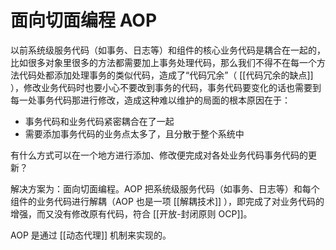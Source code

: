 # 面向切面编程 AOP

以前系统级服务代码（如事务、日志等）和组件的核心业务代码是耦合在一起的，比如很多对象里很多的方法都需要加上事务处理代码，那么我们不得不在每一个方法代码处都添加处理事务的类似代码，造成了“代码冗余”（ [[代码冗余的缺点]] ），修改业务代码时也要小心不要改到事务的代码，事务代码要变化的话也需要到每一处事务代码那进行修改，造成这种难以维护的局面的根本原因在于：

- 事务代码和业务代码紧密耦合在了一起
- 需要添加事务代码的业务点太多了，且分散于整个系统中

有什么方式可以在一个地方进行添加、修改便完成对各处业务代码事务代码的更新？

解决方案为：面向切面编程。AOP 把系统级服务代码（如事务、日志等）和每个组件的业务代码进行解耦（AOP 也是一项 [[解耦技术]] ），即完成了对业务代码的增强，而又没有修改原有代码，符合 [[开放-封闭原则 OCP]]。

AOP 是通过 [[动态代理]] 机制来实现的。
